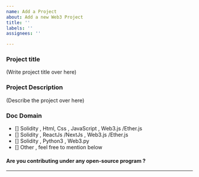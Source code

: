 ```yaml
---
name: Add a Project
about: Add a new Web3 Project
title: ''
labels: ''
assignees: ''

---
```



### Project title
(Write project title over here)

### Project Description
(Describe the project over here)

### Doc Domain
<!--
Leave it unchecked Owner will mark it :)
-->
- [] Solidity , Html, Css , JavaScript , Web3.js /Ether.js 
- [] Solidity , ReactJs /NextJs , Web3.js /Ether.js
- [] Solidity , Python3 , Web3.py
- [] Other , feel free to mention below

#### Are you contributing under any open-source program ?

<hr/>
